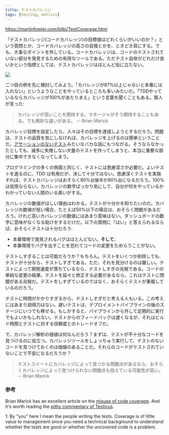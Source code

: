 ```yaml
---
title: テストカバレッジ
tags: [testing, metrics]
---
```


https://martinfowler.com/bliki/TestCoverage.html





「テストカバレッジ(コードカバレッジ)の目標値はどれくらいがいいのか？」という質問とか、コードカバレッジの高さの自慢とかを、ときどき耳にする。でも、大事なポイントを外している。コードカバレッジは、コードのテストされていない部分を発見するための有用なツールである。ただテスト自体がどれだけ良いかという指標としては、テストカバレッジはほとんど役に立たない。

![](https://martinfowler.com/bliki/images/testCoverage/sketch.png)



二つ目の例を先に検討してみよう。「カバレッジが87%以上じゃないと本番には入れない」というようなことをやっているところも多いみたいだ。「TDDやっているならカバレッジが100%があたりまえ」という言葉を聞くこともある。賢人が言った:



> カバレッジが高いことを期待する。マネージャがそう期待することもある。でも微妙な違いがある。
> -- Brian Marick



カバレッジ目標を設定したら、人々はその目標を達成しようとするだろう。問題は、テストの品質を気にしなければ、カバレッジを上げるのは簡単ということだ。[アサーションのないテスト](/AssertionFreeTesting)みたいなバカな話にもつながる。そうならなかったとしても、滅多に失敗しない大量のテストを作ってしまうと、本当に重要な部分に集中できなくなってしまう。



プログラミングの多くの側面と同じく、テストには思慮深さが必要だ。よいテストを選るのに、TDD は有用だが、決して十分ではない。思慮深くテストを実施すれば、テストカバレッジはおそらく80%台後半か90%台になるだろう。100%は信用ならない。カバレッジの数字ばっかり気にして、自分が何をやっているかわかっていない人間のいる臭いがする。



カバレッジの数値がほしい理由はわかる。テストが十分かを知りたいのだ。カバレッジの数値が低い場合、たとえば50%以下の場合は、おそらく問題があるだろう。けれど高いカバレッジの数値にはあまり意味はない。ダッシュボードの数字に意味がなくなる助けをするだけだ。以下の質問に「はい」と答えられるならば、おそらくテストは十分だろう:




* 本番環境で発見されるバグはほとんどない。**そして**、
* 本番環境でバグを出すことを恐れてコードの変更をためらうことがない。



テストしすぎることは可能だろうか？もちろん。テストをいくつか削除しても、テストが十分なら、テストしすぎである。ただ、それを見分けるのは難しい。テストによって開発速度が落ちているなら、テストしすぎの兆候である。コードの単純な変更の結果、テストを延々と修正する必要があるなら、これはテストに問題がある兆候だ。テストをしすぎているのではなく、おそらくテストが重複しているのだろう。



テストに時間がかかりすぎるから、テストしすぎだと考える人もいる。この考えにはあまり説得力はない。遅いテストは、デプロイメントパイプラインの後のステージにいつでも移せる。もしかすると、パイプラインから外して定期的に実行でもよいかもしれない。テストからのフィードバックは遅くなるが、それはビルド時間とテストに対する信頼度とのトレードオフだ。



で、カバレッジ解析の価値は何なんだろう？まずは、テストが不十分なコードを見つけるのに役立つ。カバレッジツールをしょっちゅう実行して、テストのないコードを見つけておくのは価値のあることだ。それらのコードがテストされていないことで不安になるだろうか？



> テストスイートにカバレッジによって見つかる問題点があるなら、おそらくカバレッジによって見つけられない問題点も抱えている可能性が高い。
> -- Brian Marick



### 参考

Brian Marick has an excellent article on the [misuse of code coverage](http://www.exampler.com/testing-com/writings/coverage.pdf). And it's worth reading the [pithy commentary of Testivus](http://www.developertesting.com/archives/month200705/20070504-000425.html).

1: By "you" here I mean the people writing the tests. Coverage is of little value to management since you need a technical background to understand whether the tests are good or whether the uncovered code is a problem.
